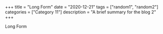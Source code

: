 +++
title = "Long Form"
date = "2020-12-21"
tags = ["random1", "random2"]
categories = ["Category 11"]
description = "A brief summary for the blog 2"
+++

Long Form

